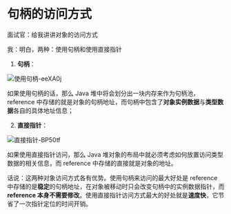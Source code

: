 # 句柄的访问方式

面试官：给我讲讲对象的访问方式

我：明白，两种：使用句柄和使用直接指针

1. **句柄**：

![使用句柄-eeXA0j](https://cdn.jsdelivr.net/gh/DreamCats/imgs@main/uPic/使用句柄-eeXA0j.png)

如果使用句柄的话，那么 Java 堆中将会划分出一块内存来作为句柄池，reference 中存储的就是对象的句柄地址，而句柄中包含了**对象实例数据**与**类型数据**各自的具体地址信息；

2. **直接指针**：

![直接指针-BP50tf](https://cdn.jsdelivr.net/gh/DreamCats/imgs@main/uPic/直接指针-BP50tf.png)

如果使用直接指针访问，那么 Java 堆对象的布局中就必须考虑如何放置访问类型数据的相关信息，而 reference 中存储的直接就是对象的地址。

话说：这两种对象访问方式各有优势。使用句柄来访问的最大好处是 reference 中存储的是**稳定**的句柄地址，在对象被移动时只会改变句柄中的实例数据指针，而 **reference 本身不需要修改**。使用直接指针访问方式最大的好处就是**速度快**，它节省了一次指针定位的时间开销。
